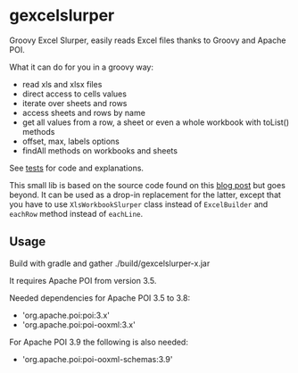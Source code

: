 gexcelslurper
=============

Groovy Excel Slurper, easily reads Excel files thanks to Groovy and Apache POI.

What it can do for you in a groovy way:
* read xls and xlsx files
* direct access to cells values
* iterate over sheets and rows
* access sheets and rows by name
* get all values from a row, a sheet or even a whole workbook with toList() methods
* offset, max, labels options
* findAll methods on workbooks and sheets

See [tests](https://github.com/florent-blanvillain/gexcelslurper/blob/master/test/org/gexcelslurper/ExcelSlurperTest.groovy) for code and explanations.

This small lib is based on the source code found on this [blog post](http://www.technipelago.se/content/technipelago/blog/44) but goes beyond.
It can be used as a drop-in replacement for the latter, except that you have to use `XlsWorkbookSlurper` class instead of `ExcelBuilder` and `eachRow` method instead of `eachLine`.

## Usage

Build with gradle and gather ./build/gexcelslurper-x.jar

It requires Apache POI from version 3.5.

Needed dependencies for Apache POI 3.5 to 3.8:
* 'org.apache.poi:poi:3.x'
* 'org.apache.poi:poi-ooxml:3.x'

For Apache POI 3.9 the following is also needed:
* 'org.apache.poi:poi-ooxml-schemas:3.9'



